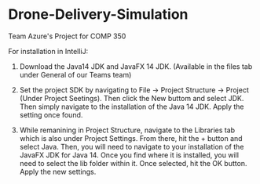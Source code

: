# Drone-Delivery-Simulation
Team Azure's Project for COMP 350

For installation in IntelliJ:

1. Download the Java14 JDK and JavaFX 14 JDK. (Available in the files tab under General of our Teams team)

2. Set the project SDK by navigating to File -> Project Structure -> Project (Under Project Seetings). Then click the New buttom and select
JDK. Then simply navigate to the installation of the Java 14 JDK. Apply the setting once found.

3. While remanining in Project Structure, navigate to the Libraries tab which is also under Project Settings. From there, hit the + button
 and select Java. Then, you will need to navigate to your installation of the JavaFX JDK for Java 14. Once you find where it is installed,
 you will need to select the lib folder within it. Once selected, hit the OK button. Apply the new settings.
